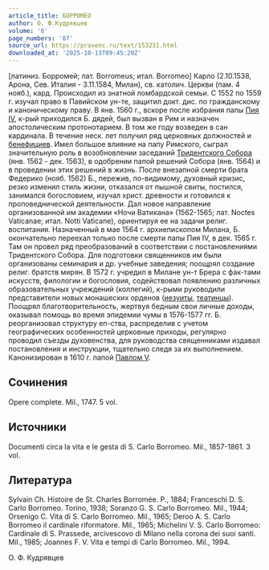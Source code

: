 ```yaml
---
article_title: БОРРОМЕО
author: О. Ф.Кудрявцев
volume: '6'
page_numbers: '87'
source_url: https://pravenc.ru/text/153231.html
downloaded_at: '2025-10-13T09:45:20Z'
---
```


[латиниз. Борромей; лат. Borromeus; итал. Borromeo] Карло (2.10.1538, Арона, Сев. Италия - 3.11.1584, Милан), св. католич. Церкви (пам. 4 нояб.), кард. Происходил из знатной ломбардской семьи. С 1552 по 1559 г. изучал право в Павийском ун-те, защитил докт. дис. по гражданскому и каноническому праву. В янв. 1560 г., вскоре после избрания папы [Пия IV](<https://pravenc.ru/text/Пий IV.html>), к-рый приходился Б. дядей, был вызван в Рим и назначен апостолическим протонотарием. В том же году возведен в сан кардинала. В течение неск. лет получил ряд церковных должностей и [бенефициев](https://pravenc.ru/text/БЕНЕФИЦИЙ.html). Имел большое влияние на папу Римского, сыграл значительную роль в возобновлении заседаний [Тридентского Собора](<https://pravenc.ru/text/Тридентский Собор.html>) (янв. 1562 - дек. 1563), в одобрении папой решений Собора (янв. 1564) и в проведении этих решений в жизнь. После внезапной смерти брата Федерико (нояб. 1562) Б., пережив, по-видимому, духовный кризис, резко изменил стиль жизни, отказался от пышной свиты, постился, занимался богословием, изучал христ. древности и готовился к проповеднической деятельности. Дал новое направление организованной им академии «Ночи Ватикана» (1562-1565; лат. Noctes Vaticanae; итал. Notti Vaticane), ориентируя ее на задачи религ. воспитания. Назначенный в мае 1564 г. архиепископом Милана, Б. окончательно переехал только после смерти папы Пия IV, в дек. 1565 г. Там он провел ряд преобразований в соответствии с постановлениями Тридентского Собора. Для подготовки священников им были организованы семинария и др. учебные заведения; поощрял создание религ. братств мирян. В 1572 г. учредил в Милане ун-т Брера с фак-тами искусств, филологии и богословия, содействовал появлению различных образовательных учреждений (коллегий), к-рыми руководили представители новых монашеских орденов ([иезуиты](https://pravenc.ru/text/иезуиты.html), [театинцы](https://pravenc.ru/text/театинцы.html)). Поощрял благотворительность, жертвуя бедным свои личные доходы, оказывал помощь во время эпидемии чумы в 1576-1577 гг. Б. реорганизовал структуру еп-ства, распределив с учетом географических особенностей церковные приходы, регулярно проводил съезды духовенства, для руководства священниками издавал постановления и инструкции, тщательно следя за их выполнением. Канонизирован в 1610 г. папой [Павлом V](<https://pravenc.ru/text/Павлом V.html>).

## Сочинения

Opere complete. Mil., 1747. 5 vol.

## Источники

Documenti circa la vita e le gesta di S. Carlo Borromeo. Mil., 1857-1861. 3 vol.

## Литература

Sylvain Ch. Histoire de St. Charles Borromée. P., 1884; Franceschi D. S. Carlo Borromeo. Torino, 1938; Soranzo G. S. Carlo Borromeo. Mil., 1944; Orsenigo C. Vita di S. Carlo Borromeo. Mil., 1965; Deroo A. S. Carlo Borromeo il cardinale riformatore. Mil., 1965; Michelini V. S. Carlo Borromeo: Cardinale di S. Prassede, arcivescovo di Milano nella corona dei suoi santi. Mil., 1985; Joannes F. V. Vita e tempi di Carlo Borromeo. Mil., 1994.

О. Ф.  Кудрявцев
